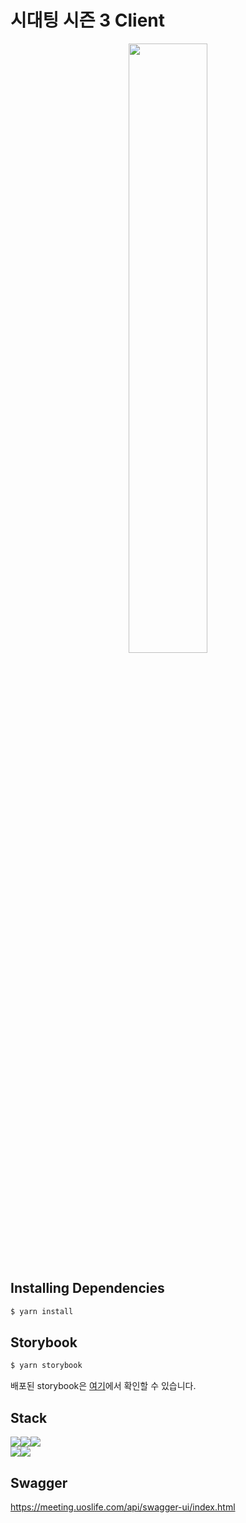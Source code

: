 # 시대팅 시즌 3 Client

<div align="center">
<img src="https://github.com/uoslife/client-meeting-season3/assets/76601773/83e001cf-1d7c-4217-b6bd-4a21586fc150" width="50%">  
</div>

## Installing Dependencies
  ```bash
  $ yarn install
  ```
## Storybook
  ```bash
  $ yarn storybook
  ```
배포된 storybook은 [여기](https://client-meeting.netlify.app/)에서 확인할 수 있습니다.

## Stack
<div style="display: flex; flex-direction: row;">
  <img src="https://img.shields.io/badge/next.js-000000?style=for-the-badge&logo=next.js&logoColor=white">
  <img src="https://img.shields.io/badge/redux-764ABC?style=for-the-badge&logo=redux&logoColor=white">
  <img src="https://img.shields.io/badge/typescript-3178C6?style=for-the-badge&logo=typescript&logoColor=white">
</div>
<div style="display: flex; flex-direction: row;">
  <img src="https://img.shields.io/badge/figma-F24E1E?style=for-the-badge&logo=figma&logoColor=white">
  <img src="https://img.shields.io/badge/storybook-FF4785?style=for-the-badge&logo=storybook&logoColor=white">
</div>

## Swagger
https://meeting.uoslife.com/api/swagger-ui/index.html
